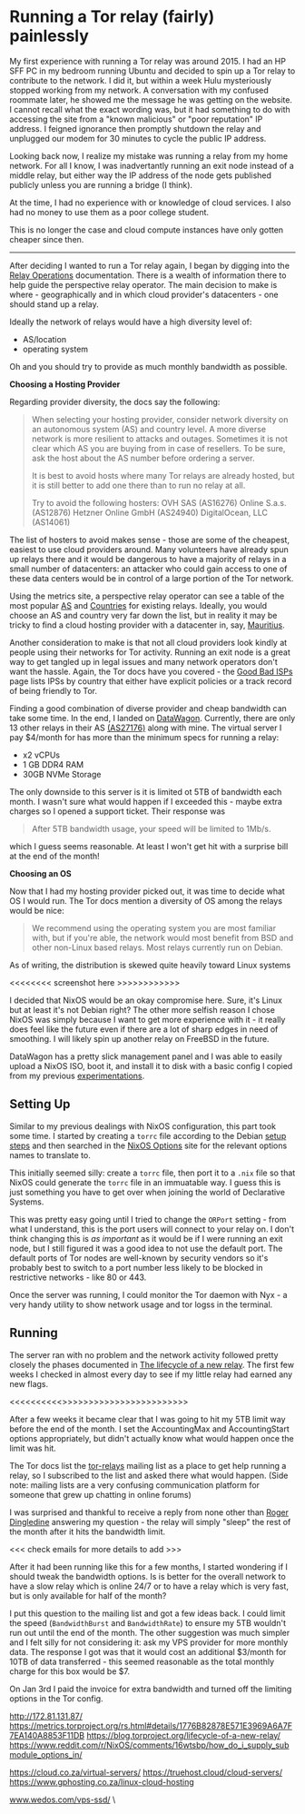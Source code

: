 # Running a Tor relay (fairly) painlessly

My first experience with running a Tor relay was around 2015. I had an HP SFF PC in my bedroom running Ubuntu and decided to spin up a Tor relay to contribute to the network. I did it, but within a week Hulu mysteriously stopped working from my network. A conversation with my confused roommate later, he showed me the message he was getting on the website. I cannot recall what the exact wording was, but it had something to do with accessing the site from a "known malicious" or "poor reputation" IP address. I feigned ignorance then promptly shutdown the relay and unplugged our modem for 30 minutes to cycle the public IP address.

Looking back now, I realize my mistake was running a relay from my home network. For all I know, I was inadvertantly running an exit node instead of a middle relay, but either way the IP address of the node gets published publicly unless you are running a bridge (I think).

At the time, I had no experience with or knowledge of cloud services. I also had no money to use them as a poor college student.

This is no longer the case and cloud compute instances have only gotten cheaper since then.

----

After deciding I wanted to run a Tor relay again, I began by digging into the [Relay Operations](https://community.torproject.org/relay/) documentation. There is a wealth of information there to help guide the perspective relay operator. The main decision to make is where - geographically and in which cloud provider's datacenters - one should stand up a relay. 

Ideally the network of relays would have a high diversity level of:

- AS/location
- operating system

Oh and you should try to provide as much monthly bandwidth as possible.

**Choosing a Hosting Provider**

Regarding provider diversity, the docs say the following:

> When selecting your hosting provider, consider network diversity on an autonomous system (AS) and country level. A more diverse network is more resilient to attacks and outages. Sometimes it is not clear which AS you are buying from in case of resellers. To be sure, ask the host about the AS number before ordering a server.
>
> It is best to avoid hosts where many Tor relays are already hosted, but it is still better to add one there than to run no relay at all.
>
> Try to avoid the following hosters:
>    OVH SAS (AS16276)
>    Online S.a.s. (AS12876)
>    Hetzner Online GmbH (AS24940)
>    DigitalOcean, LLC (AS14061)

The list of hosters to avoid makes sense - those are some of the cheapest, easiest to use cloud providers around. Many volunteers have already spun up relays there and it would be dangerous to have a majority of relays in a small number of datacenters: an attacker who could gain access to one of these data centers would be in control of a large portion of the Tor network.

Using the metrics site, a perspective relay operator can see a table of the most popular [AS](https://metrics.torproject.org/rs.html#aggregate/as) and [Countries](	) for existing relays. Ideally, you would choose an AS and country very far down the list, but in reality it may be tricky to find a cloud hosting provider with a datacenter in, say, [Mauritius](https://en.wikipedia.org/wiki/Mauritius).

Another consideration to make is that not all cloud providers look kindly at people using their networks for Tor activity. Running an exit node is a great way to get tangled up in legal issues and many network operators don't want the hassle. Again, the Tor docs have you covered - the [Good Bad ISPs](https://community.torproject.org/relay/community-resources/good-bad-isps/) page lists IPSs by country that either have explicit policies or a track record of being friendly to Tor.

Finding a good combination of diverse provider and cheap bandwidth can take some time. In the end, I landed on [DataWagon](https://datawagon.com/). Currently, there are only 13 other relays in their AS [(AS27176)](https://metrics.torproject.org/rs.html#search/as:AS27176) along with mine. The virtual server I pay $4/month for has more than the minimum specs for running a relay:

- x2 vCPUs
- 1 GB DDR4 RAM
- 30GB NVMe Storage

The only downside to this server is it is limited ot 5TB of bandwidth each month. I wasn't sure what would happen if I exceeded this - maybe extra charges so I opened a support ticket. Their response was

> After 5TB bandwidth usage, your speed will be limited to 1Mb/s. 

which I guess seems reasonable. At least I won't get hit with a surprise bill at the end of the month!

**Choosing an OS**

Now that I had my hosting provider picked out, it was time to decide what OS I would run. The Tor docs mention a diversity of OS among the relays would be nice:

> We recommend using the operating system you are most familiar with, but if you're able, the network would most benefit from BSD and other non-Linux based relays. Most relays currently run on Debian.

As of writing, the distribution is skewed quite heavily toward Linux systems

<<<<<<<< screenshot here >>>>>>>>>>>>

I decided that NixOS would be an okay compromise here. Sure, it's Linux but at least it's not Debian right? The other more selfish reason I chose NixOS was simply because I want to get more experience with it - it really does feel like the future even if there are a lot of sharp edges in need of smoothing. I will likely spin up another relay on FreeBSD in the future.

DataWagon has a pretty slick management panel and I was able to easily upload a NixOS ISO, boot it, and install it to disk with a basic config I copied from my previous [experimentations](https://github.com/sa7mon/nixos).

## Setting Up

Similar to my previous dealings with NixOS configuration, this part took some time. I started by creating a `torrc` file according to the Debian [setup steps](https://community.torproject.org/relay/setup/guard/debian-ubuntu/) and then searched in the [NixOS Options](https://search.nixos.org/options?channel=23.11&from=0&size=50&sort=relevance&type=packages&query=services.tor.settings) site for the relevant options names to translate to.

This initially seemed silly: create a `torrc` file, then port it to a `.nix` file so that NixOS could generate the `torrc` file in an immuatable way. I guess this is just something you have to get over when joining the world of Declarative Systems.

This was pretty easy going until I tried to change the `ORPort` setting - from what I understand, this is the port users will connect to your relay on. I don't think changing this is *as important* as it would be if I were running an exit node, but I still figured it was a good idea to not use the default port. The default ports of Tor nodes are well-known by security vendors so it's probably best to switch to a port number less likely to be blocked in restrictive networks - like 80 or 443.


Once the server was running, I could monitor the Tor daemon with Nyx - a very handy utility to show network usage and tor logss in the terminal.

## Running

The server ran with no problem and the network activity followed pretty closely the phases documented in [The lifecycle of a new relay](https://blog.torproject.org/lifecycle-of-a-new-relay/). The first few weeks I checked in almost every day to see if my little relay had earned any new flags. 

<<<<<<<<<<<screenshot here of current flags or all possible with descriptions >>>>>>>>>>>>>>>>>>>>>>>>>


After a few weeks it became clear that I was going to hit my 5TB limit way before the end of the month. I set the AccountingMax and AccountingStart options appropriately, but didn't actually know what would happen once the limit was hit.

The Tor docs list the [tor-relays](https://lists.torproject.org/cgi-bin/mailman/listinfo/tor-relays/) mailing list as a place to get help running a relay, so I subscribed to the list and asked there what would happen. (Side note: mailing lists are a very confusing communication platform for someone that grew up chatting in online forums)

I was surprised and thankful to receive a reply from none other than [Roger Dingledine](https://en.m.wikipedia.org/wiki/Roger_Dingledine) answering my question - the relay will simply "sleep" the rest of the month after it hits the bandwidth limit.

<<< check emails for more details to add >>>

After it had been running like this for a few months, I started wondering if I should tweak the bandwidth options. Is is better for the overall network to have a slow relay which is online 24/7 or to have a relay which is very fast, but is only available for half of the month?

I put this question to the mailing list and got a few ideas back. I could limit the speed (`BandwidthBurst` and `BandwidthRate`) to ensure my 5TB wouldn't run out until the end of the month. The other suggestion was much simpler and I felt silly for not considering it: ask my VPS provider for more monthly data. The response I got was that it would cost an additional $3/month for 10TB of data transferred - this seemed reasonable as the total monthly charge for this box would be $7.

On Jan 3rd I paid the invoice for extra bandwidth and turned off the limiting options in the Tor config.

http://172.81.131.87/
https://metrics.torproject.org/rs.html#details/1776B82878E571E3969A6A7F7EA140A8853F11DB
https://blog.torproject.org/lifecycle-of-a-new-relay/
https://www.reddit.com/r/NixOS/comments/16wtsbp/how_do_i_supply_submodule_options_in/

https://cloud.co.za/virtual-servers/
https://truehost.cloud/cloud-servers/
https://www.gphosting.co.za/linux-cloud-hosting

www.wedos.com/vps-ssd/
\